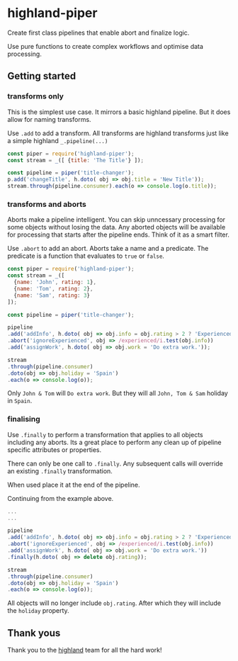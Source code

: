 # highland-piper

Create first class pipelines that enable abort and finalize logic.

Use pure functions to create complex workflows and optimise data processing.

## Getting started

### transforms only

This is the simplest use case. It mirrors a basic highland pipeline. But it does allow for naming transforms.

Use ```.add``` to add a transform. All transforms are highland transforms just like a simple highland ```_.pipeline(...)```

``` js
const piper = require('highland-piper');
const stream = _([ {title: 'The Title'} ]);

const pipeline = piper('title-changer');
p.add('changeTitle', h.doto( obj => obj.title = 'New Title'));
stream.through(pipeline.consumer).each(o => console.log(o.title));
```

### transforms and aborts

Aborts make a pipeline intelligent. You can skip unncessary processing for some objects without losing the data. Any aborted objects will be available for processing that starts after the pipeline ends. Think of it as a smart filter.

Use ```.abort``` to add an abort. Aborts take a name and a predicate. The predicate is a function that evaluates to ```true``` or ```false```. 

``` js
const piper = require('highland-piper');
const stream = _([
  {name: 'John', rating: 1}, 
  {name: 'Tom', rating: 2}, 
  {name: 'Sam', rating: 3} 
]);

const pipeline = piper('title-changer');

pipeline
.add('addInfo', h.doto( obj => obj.info = obj.rating > 2 ? 'Experienced' : 'Beginner'))
.abort('ignoreExperienced', obj => /experienced/i.test(obj.info))
.add('assignWork', h.doto( obj => obj.work = 'Do extra work.'));

stream
.through(pipeline.consumer)
.doto(obj => obj.holiday = 'Spain')
.each(o => console.log(o));
```

Only ```John & Tom``` will ```Do extra work```. But they will all ```John, Tom & Sam``` holiday in ```Spain```.

### finalising

Use ```.finally``` to perform a transformation that applies to all objects including any aborts. Its a great place to perform any clean up of pipeline specific attributes or properties.

There can only be one call to ```.finally```. Any subsequent calls will override an existing ```.finally``` transformation.

When used place it at the end of the pipeline.

Continuing from the example above.

``` js
...
...

pipeline
.add('addInfo', h.doto( obj => obj.info = obj.rating > 2 ? 'Experienced' : 'Beginner'))
.abort('ignoreExperienced', obj => /experienced/i.test(obj.info))
.add('assignWork', h.doto( obj => obj.work = 'Do extra work.'))
.finally(h.doto( obj => delete obj.rating));

stream
.through(pipeline.consumer)
.doto(obj => obj.holiday = 'Spain')
.each(o => console.log(o));
```

All objects will no longer include ```obj.rating```. After which they will include the ```holiday``` property.

## Thank yous

Thank you to the [highland](https://github.com/caolan/highland) team for all the hard work!